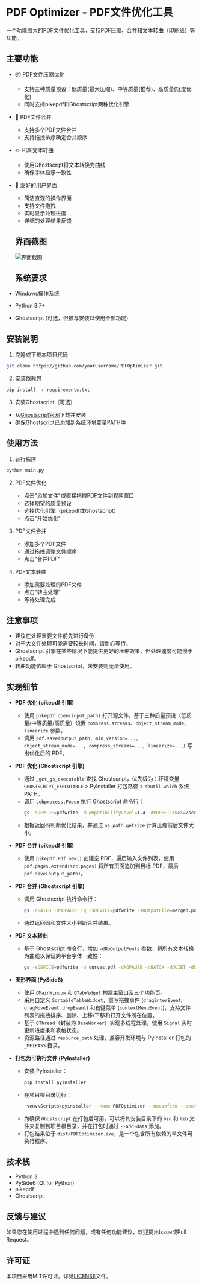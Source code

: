 # PDF Optimizer - PDF文件优化工具

一个功能强大的PDF文件优化工具，支持PDF压缩、合并和文本转曲（印刷级）等功能。

## 主要功能

- 📦 PDF文件压缩优化
  - 支持三种质量预设：低质量(最大压缩)、中等质量(推荐)、高质量(轻度优化)
  - 同时支持pikepdf和Ghostscript两种优化引擎

- 🔄 PDF文件合并
  - 支持多个PDF文件合并
  - 支持拖拽排序确定合并顺序

- ✏️ PDF文本转曲
  - 使用Ghostscript将文本转换为曲线
  - 确保字体显示一致性

- 🎨 友好的用户界面
  - 简洁直观的操作界面
  - 支持文件拖拽
  - 实时显示处理进度
  - 详细的处理结果反馈
  
  ## 界面截图
  
  ![界面截图](http://pic.mathe.cn/2025/06/21/054a212c338bd.jpg)
  
  ## 系统要求

- Windows操作系统
- Python 3.7+
- Ghostscript (可选，但推荐安装以使用全部功能)

## 安装说明

1. 克隆或下载本项目代码
```bash
git clone https://github.com/yourusername/PDFOptimizer.git
```

2. 安装依赖包
```bash
pip install -r requirements.txt
```

3. 安装Ghostscript（可选）
- 从[Ghostscript官网](https://www.ghostscript.com/releases/gsdnld.html)下载并安装
- 确保Ghostscript已添加到系统环境变量PATH中

## 使用方法

1. 运行程序
```bash
python main.py
```

2. PDF文件优化
   - 点击"添加文件"或直接拖拽PDF文件到程序窗口
   - 选择期望的质量预设
   - 选择优化引擎（pikepdf或Ghostscript）
   - 点击"开始优化"

3. PDF文件合并
   - 添加多个PDF文件
   - 通过拖拽调整文件顺序
   - 点击"合并PDF"

4. PDF文本转曲
   - 添加需要处理的PDF文件
   - 点击"转曲处理"
   - 等待处理完成

## 注意事项

- 建议在处理重要文件前先进行备份
- 对于大文件处理可能需要较长时间，请耐心等待。
- Ghostscript 引擎在某些情况下能提供更好的压缩效果，但处理速度可能慢于 pikepdf。
- 转曲功能依赖于 Ghostscript，未安装则无法使用。

## 实现细节

- **PDF 优化 (pikepdf 引擎)**  
  - 使用 `pikepdf.open(input_path)` 打开源文件，基于三种质量预设（低质量/中等质量/高质量）设置 `compress_streams`、`object_stream_mode`、`linearize` 参数。  
  - 调用 `pdf.save(output_path, min_version=..., object_stream_mode=..., compress_streams=..., linearize=...)` 写出优化后的 PDF。

- **PDF 优化 (Ghostscript 引擎)**  
  - 通过 `_get_gs_executable` 查找 Ghostscript，优先级为：环境变量 `GHOSTSCRIPT_EXECUTABLE` > PyInstaller 打包路径 > `shutil.which` 系统 PATH。
  - 调用 `subprocess.Popen` 执行 Ghostscript 命令行：  
    ```bash
    gs -sDEVICE=pdfwrite -dCompatibilityLevel=1.4 -dPDFSETTINGS=/screen|/ebook|/prepress -dNOPAUSE -dBATCH -dQUIET -sOutputFile=output.pdf input.pdf
    ```  
  - 根据返回码判断优化结果，并通过 `os.path.getsize` 计算压缩前后文件大小。

- **PDF 合并 (pikepdf 引擎)**  
  - 使用 `pikepdf.Pdf.new()` 创建空 PDF，遍历输入文件列表，使用 `pdf.pages.extend(src.pages)` 将所有页面追加到目标 PDF，最后 `pdf.save(output_path)`。

- **PDF 合并 (Ghostscript 引擎)**  
  - 调用 Ghostscript 执行命令行：  
    ```bash
    gs -dBATCH -dNOPAUSE -q -sDEVICE=pdfwrite -sOutputFile=merged.pdf file1.pdf file2.pdf ...
    ```  
  - 通过返回码和文件大小判断合并结果。

- **PDF 文本转曲**  
  - 基于 Ghostscript 命令行，增加 `-dNoOutputFonts` 参数，将所有文本转换为曲线以保证跨平台字体一致性：  
    ```bash
    gs -sDEVICE=pdfwrite -o curves.pdf -dNOPAUSE -dBATCH -dQUIET -dNoOutputFonts input.pdf
    ```

- **图形界面 (PySide6)**  
  - 使用 `QMainWindow` 和 `QTabWidget` 构建主窗口及三个功能页。  
  - 采用自定义 `SortableTableWidget`，重写拖拽事件 (`dragEnterEvent`, `dragMoveEvent`, `dropEvent`) 和右键菜单 (`contextMenuEvent`)，支持文件列表的拖拽排序、删除、上移/下移和打开文件所在位置。
  - 基于 `QThread`（封装为 `BaseWorker`）实现多线程处理，使用 `Signal` 实时更新进度条和表格状态。  
  - 资源路径通过 `resource_path` 处理，兼容开发环境与 PyInstaller 打包的 `_MEIPASS` 目录。

- **打包为可执行文件 (PyInstaller)**  
  - 安装 PyInstaller：  
    ```bash
    pip install pyinstaller
    ```  
  - 在项目根目录运行：  
    ```bash
     venv\Scripts\pyinstaller --name PDFOptimizer --noconfirm --onefile --windowed --icon="ui/app.ico" --add-data "ui/style.qss;ui" --add-data "ui/app.ico;ui" main.py
    ```
  - 为确保 `Ghostscript` 在打包后可用，可以将其安装目录下的 `bin` 和 `lib` 文件夹复制到项目根目录，并在打包时通过 `--add-data` 添加。
  - 打包结果位于 `dist/PDFOptimizer.exe`，是一个包含所有依赖的单文件可执行程序。
## 技术栈

- Python 3
- PySide6 (Qt for Python)
- pikepdf
- Ghostscript

## 反馈与建议

如果您在使用过程中遇到任何问题，或有任何功能建议，欢迎提出Issue或Pull Request。

## 许可证

本项目采用MIT许可证。详见[LICENSE](LICENSE)文件。

